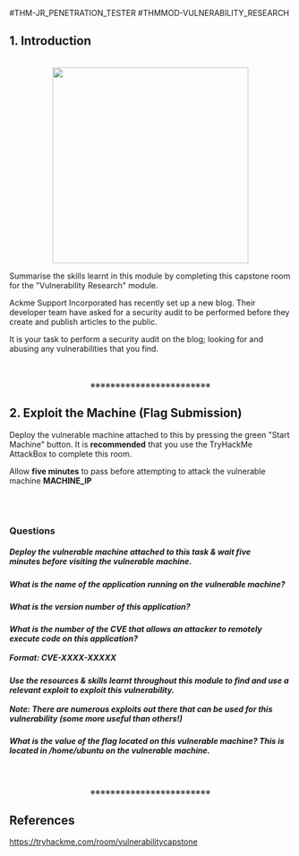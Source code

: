 #THM-JR_PENETRATION_TESTER #THMMOD-VULNERABILITY_RESEARCH

## 1. Introduction
<div align="center"><br><img width=350 src="https://assets.tryhackme.com/additional/vulnerability-module/bug-transparent.png"></div>

Summarise the skills learnt in this module by completing this capstone room for the "Vulnerability Research" module. 

Ackme Support Incorporated has recently set up a new blog. Their developer team have asked for a security audit to be performed before they create and publish articles to the public. 

It is your task to perform a security audit on the blog; looking for and abusing any vulnerabilities that you find.
<div align="center">
<br>
<br>
※※※※※※※※※※※※※※※※※※※※※※※※
<br>
</div>
<!-- PAGE BREAK -->
<div style="page-break-after: always;"></div>

## 2. Exploit the Machine (Flag Submission)

Deploy the vulnerable machine attached to this by pressing the green "Start Machine" button. It is **recommended** that you use the TryHackMe AttackBox to complete this room.

Allow **five minutes** to pass before attempting to attack the vulnerable machine **MACHINE_IP**
<div>
<br>
<br>
</div>

### Questions

##### Deploy the vulnerable machine attached to this task & wait **five minutes** before visiting the vulnerable machine.
##### What is the name of the application running on the vulnerable machine?
##### What is the version number of this application?
##### What is the number of the CVE that allows an attacker to remotely execute code on this application?<br><br>**Format:** CVE-XXXX-XXXXX
##### Use the resources & skills learnt throughout this module to find and use a relevant exploit to exploit this vulnerability.<br><br>**Note:** There are numerous exploits out there that can be used for this vulnerability (some more useful than others!)
##### What is the value of the flag located on this vulnerable machine? This is located in /home/ubuntu on the vulnerable machine.
<div align="center">
<br>
<br>
※※※※※※※※※※※※※※※※※※※※※※※※
<br>
</div>
<!-- PAGE BREAK -->
<div style="page-break-after: always;"></div>

## References

https://tryhackme.com/room/vulnerabilitycapstone